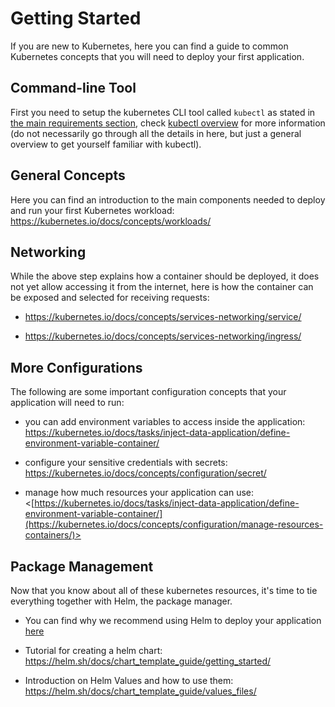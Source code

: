 # Getting Started

If you are new to Kubernetes, here you can find a guide to common Kubernetes concepts that you will need to deploy your first application.

## Command-line Tool

First you need to setup the kubernetes CLI tool called `kubectl` as stated in [the main requirements section](README.md#requirements), check [kubectl overview](https://kubernetes.io/docs/reference/kubectl/overview/
) for more information (do not necessarily go through all the details in here, but just a general overview to get yourself familiar with kubectl).

## General Concepts

Here you can find an introduction to the main components needed to deploy and run your first Kubernetes workload: <https://kubernetes.io/docs/concepts/workloads/>

## Networking

While the above step explains how a container should be deployed, it does not yet allow accessing it from the internet, here is how the container can be exposed and selected for receiving requests:

- <https://kubernetes.io/docs/concepts/services-networking/service/>

- <https://kubernetes.io/docs/concepts/services-networking/ingress/>

## More Configurations

The following are some important configuration concepts that your application will need to run:

- you can add environment variables to access inside the application: <https://kubernetes.io/docs/tasks/inject-data-application/define-environment-variable-container/>

- configure your sensitive credentials with secrets: <https://kubernetes.io/docs/concepts/configuration/secret/>  

- manage how much resources your application can use: <[https://kubernetes.io/docs/tasks/inject-data-application/define-environment-variable-container/](https://kubernetes.io/docs/concepts/configuration/manage-resources-containers/)>

## Package Management

Now that you know about all of these kubernetes resources, it's time to tie everything together with Helm, the package manager.

- You can find why we recommend using Helm to deploy your application [here](README.md#deploying-applications--services-on-kubernetes-the-helm-package-manager)

- Tutorial for creating a helm chart: <https://helm.sh/docs/chart_template_guide/getting_started/>

- Introduction on Helm Values and how to use them: <https://helm.sh/docs/chart_template_guide/values_files/>
